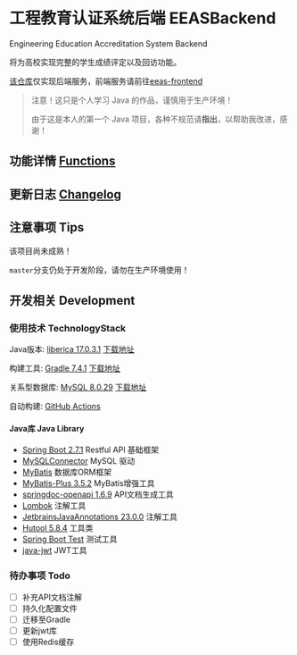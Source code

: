 # 工程教育认证系统后端 EEASBackend

Engineering Education Accreditation System Backend

将为高校实现完整的学生成绩评定以及回访功能。

[该仓库](https://github.com/AkagiYui/EEASBackend)仅实现后端服务，前端服务请前往[eeas-frontend](https://github.com/AkagiYui/eeas-fronted)

> 注意！这只是个人学习 Java 的作品，谨慎用于生产环境！
> 
> 由于这是本人的第一个 Java 项目，各种不规范请**指出**，以帮助我改进，感谢！

## 功能详情 [Functions](wiki/index.md)

## 更新日志 [Changelog](Changelog.md)

## 注意事项 Tips

该项目尚未成熟！

`master`分支仍处于开发阶段，请勿在生产环境使用！

## 开发相关 Development

### 使用技术 TechnologyStack

Java版本: [liberica 17.0.3.1](https://bell-sw.com/) [下载地址](https://bell-sw.com/pages/downloads/#/java-17-lts)

构建工具: [Gradle 7.4.1](https://gradle.org/) [下载地址](https://gradle.org/next-steps/?version=7.4.2&format=bin)

关系型数据库: [MySQL 8.0.29](https://www.mysql.com/) [下载地址](https://dev.mysql.com/downloads/mysql/8.0.29.html)

自动构建: [GitHub Actions](https://https://docs.github.com/cn/actions)

#### Java库 Java Library

- [Spring Boot 2.7.1](https://spring.io/projects/spring-boot) Restful API 基础框架
- [MySQLConnector](https://dev.mysql.com/doc/connector-j/8.0/en/) MySQL 驱动
- [MyBatis](https://blog.mybatis.org/) 数据库ORM框架
- [MyBatis-Plus 3.5.2](https://baomidou.com/) MyBatis增强工具
- [springdoc-openapi 1.6.9](https://springdoc.org/) API文档生成工具
- [Lombok](https://projectlombok.org/) 注解工具
- [JetbrainsJavaAnnotations 23.0.0](https://github.com/JetBrains/java-annotations) 注解工具
- [Hutool 5.8.4](https://hutool.cn/) 工具类
- [Spring Boot Test](https://spring.io/guides/gs/testing-web/) 测试工具
- [java-jwt](https://github.com/auth0/java-jwt) JWT工具

### 待办事项 Todo

- [ ] 补充API文档注解
- [ ] 持久化配置文件
- [ ] 迁移至Gradle
- [ ] 更新jwt库
- [ ] 使用Redis缓存

